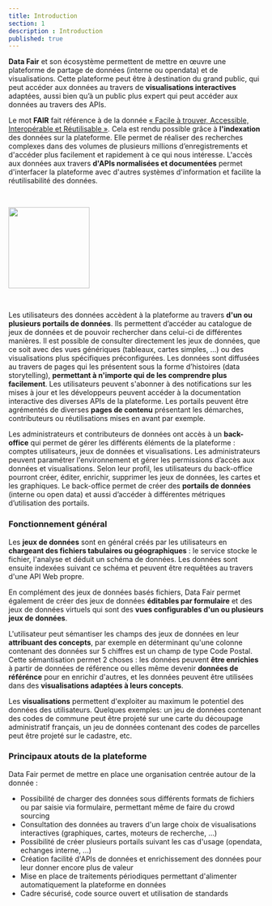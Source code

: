 ```yaml
---
title: Introduction
section: 1
description : Introduction
published: true
---
```

**Data Fair** et son écosystème permettent de mettre en œuvre une plateforme de partage de données (interne ou opendata) et de visualisations. Cette plateforme peut être à destination du grand public, qui peut accéder aux données au travers de **visualisations interactives** adaptées, aussi bien qu’à un public plus expert qui peut accéder aux données au travers des APIs.  

Le mot **FAIR** fait référence à de la donnée [« Facile à trouver, Accessible, Interopérable et Réutilisable »](https://fr.wikipedia.org/wiki/Fair_data). Cela est rendu possible grâce à **l'indexation** des données sur la plateforme. Elle permet de réaliser des recherches complexes dans des volumes de plusieurs millions d’enregistrements et d'accéder plus facilement et rapidement à ce qui nous intéresse. L'accès aux données aux travers **d'APIs normalisées et documentées** permet d'interfacer la plateforme avec d'autres systèmes d'information et facilite la réutilisabilité des données.

<img src="./images/functional-presentation/FAIR.jpg"
     height="160" style="margin:30px auto;" />

Les utilisateurs des données accèdent à la plateforme au travers **d'un ou plusieurs portails de données**. Ils permettent d’accéder au catalogue de jeux de données et de pouvoir rechercher dans celui-ci de différentes manières. Il est possible de consulter directement les jeux de données, que ce soit avec des vues génériques (tableaux, cartes simples, ...) ou des visualisations plus spécifiques préconfigurées. Les données sont diffusées au travers de pages qui les présentent sous la forme d’histoires (data storytelling), **permettant à n'importe qui de les comprendre plus facilement**. Les utilisateurs peuvent s'abonner à des notifications sur les mises à jour et les développeurs peuvent accéder à la documentation interactive des diverses APIs de la plateforme. Les portails peuvent être agrémentés de diverses **pages de contenu** présentant les démarches, contributeurs ou réutilisations mises en avant par exemple.

Les administrateurs et contributeurs de données ont accès à un **back-office** qui permet de gérer les différents éléments de la plateforme : comptes utilisateurs, jeux de données et visualisations. Les administrateurs peuvent paramétrer l'environnement et gérer les permissions d’accès aux données et visualisations. Selon leur profil, les utilisateurs du back-office pourront créer, éditer, enrichir, supprimer les jeux de données, les cartes et les graphiques. Le back-office permet de créer des **portails de données** (interne ou open data) et aussi d’accéder à différentes métriques d’utilisation des portails.

### Fonctionnement général
Les **jeux de données** sont en général créés par les utilisateurs en **chargeant des fichiers tabulaires ou géographiques** : le service stocke le fichier, l'analyse et déduit un schéma de données. Les données sont ensuite indexées suivant ce schéma et peuvent être requêtées au travers d'une API Web propre.

En complément des jeux de données basés fichiers, Data Fair permet également de créer des jeux de données **éditables par formulaire** et des jeux de données virtuels qui sont des **vues configurables d'un ou plusieurs jeux de données**.

L'utilisateur peut sémantiser les champs des jeux de données en leur **attribuant des concepts**, par exemple en déterminant qu'une colonne contenant des données sur 5 chiffres est un champ de type Code Postal. Cette sémantisation permet 2 choses : les données peuvent **être enrichies** à partir de données de référence ou elles même devenir **données de référénce** pour en enrichir d'autres, et les données peuvent être utilisées dans des **visualisations adaptées à leurs concepts**.

Les **visualisations** permettent d'exploiter au maximum le potentiel des données des utilisateurs. Quelques exemples: un jeu de données contenant des codes de commune peut être projeté sur une carte du découpage administratif français, un jeu de données contenant des codes de parcelles peut être projeté sur le cadastre, etc.

<!-- ![FAIR](./images/functional-presentation/data_and_settings.png) -->

### Principaux atouts de la plateforme
Data Fair permet de mettre en place une organisation centrée autour de la donnée :
* Possibilité de charger des données sous différents formats de fichiers ou par saisie via formulaire, permettant même de faire du crowd sourcing
* Consultation des données au travers d'un large choix de visualisations interactives (graphiques, cartes, moteurs de recherche, ...)
* Possibilité de créer plusieurs portails suivant les cas d'usage (opendata, echanges interne, ...)
* Création facilité d'APIs de données et enrichissement des données pour leur donner encore plus de valeur
* Mise en place de traitements périodiques permettant d'alimenter automatiquement la plateforme en données
* Cadre sécurisé, code source ouvert et utilisation de standards
